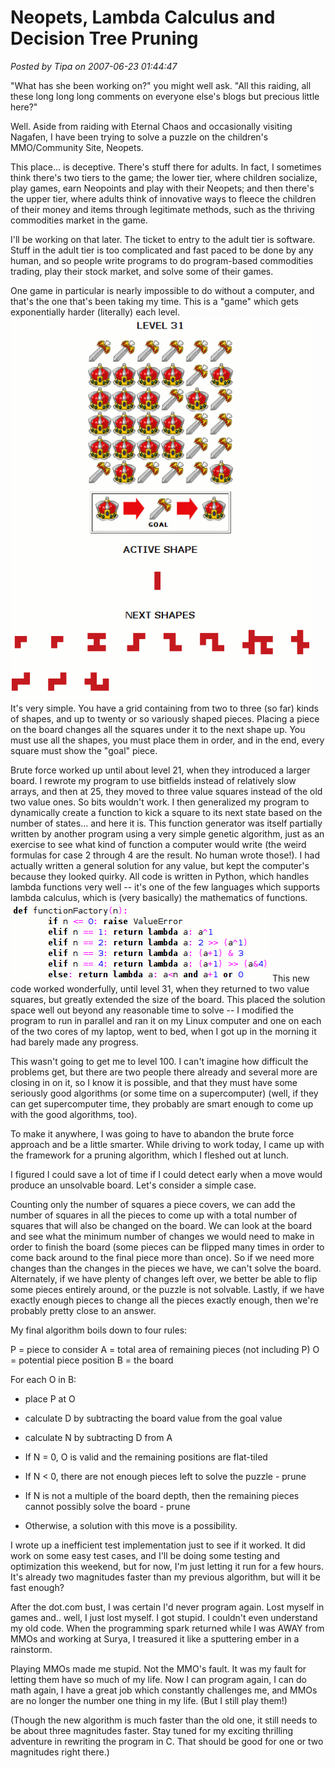 # Neopets, Lambda Calculus and Decision Tree Pruning

*Posted by Tipa on 2007-06-23 01:44:47*

"What has she been working on?" you might well ask. "All this raiding, all these long long long comments on everyone else's blogs but precious little here?"

Well. Aside from raiding with Eternal Chaos and occasionally visiting Nagafen, I have been trying to solve a puzzle on the children's MMO/Community Site, Neopets.

This place... is deceptive. There's stuff there for adults. In fact, I sometimes think there's two tiers to the game; the lower tier, where children socialize, play games, earn Neopoints and play with their Neopets; and then there's the upper tier, where adults think of innovative ways to fleece the children of their money and items through legitimate methods, such as the thriving commodities market in the game.

I'll be working on that later. The ticket to entry to the adult tier is software. Stuff in the adult tier is too complicated and fast paced to be done by any human, and so people write programs to do program-based commodities trading, play their stock market, and solve some of their games.

One game in particular is nearly impossible to do without a computer, and that's the one that's been taking my time. This is a "game" which gets exponentially harder (literally) each level.
![shifter.gif](../../../uploads/2007/06/shifter.gif)
It's very simple. You have a grid containing from two to three (so far) kinds of shapes, and up to twenty or so variously shaped pieces. Placing a piece on the board changes all the squares under it to the next shape up. You must use all the shapes, you must place them in order, and in the end, every square must show the "goal" piece.

Brute force worked up until about level 21, when they introduced a larger board. I rewrote my program to use bitfields instead of relatively slow arrays, and then at 25, they moved to three value squares instead of the old two value ones. So bits wouldn't work. I then generalized my program to dynamically create a function to kick a square to its next state based on the number of states... and here it is. This function generator was itself partially written by another program using a very simple genetic algorithm, just as an exercise to see what kind of function a computer would write (the weird formulas for case 2 through 4 are the result. No human wrote those!). I had actually written a general solution for any value, but kept the computer's because they looked quirky. All code is written in Python, which handles lambda functions very well -- it's one of the few languages which supports lambda calculus, which is (very basically) the mathematics of functions.
![lambda.gif](../../../uploads/2007/06/lambda.gif)
This new code worked wonderfully, until level 31, when they returned to two value squares, but greatly extended the size of the board. This placed the solution space well out beyond any reasonable time to solve -- I modified the program to run in parallel and ran it on my Linux computer and one on each of the two cores of my laptop, went to bed, when I got up in the morning it had barely made any progress.

This wasn't going to get me to level 100. I can't imagine how difficult the problems get, but there are two people there already and several more are closing in on it, so I know it is possible, and that they must have some seriously good algorithms (or some time on a supercomputer) (well, if they can get supercomputer time, they probably are smart enough to come up with the good algorithms, too).

To make it anywhere, I was going to have to abandon the brute force approach and be a little smarter. While driving to work today, I came up with the framework for a pruning algorithm, which I fleshed out at lunch.

I figured I could save a lot of time if I could detect early when a move would produce an unsolvable board. Let's consider a simple case.

Counting only the number of squares a piece covers, we can add the number of squares in all the pieces to come up with a total number of squares that will also be changed on the board. We can look at the board and see what the minimum number of changes we would need to make in order to finish the board (some pieces can be flipped many times in order to come back around to the final piece more than once). So if we need more changes than the changes in the pieces we have, we can't solve the board. Alternately, if we have plenty of changes left over, we better be able to flip some pieces entirely around, or the puzzle is not solvable. Lastly, if we have exactly enough pieces to change all the pieces exactly enough, then we're probably pretty close to an answer.

My final algorithm boils down to four rules:

P = piece to consider
A = total area of remaining pieces (not including P)
O = potential piece position
B = the board

For each O in B:
* place P at O
* calculate D by subtracting the board value from the goal value
* calculate N by subtracting D from A

 * If N = 0, O is valid and the remaining positions are flat-tiled

 * If N < 0, there are not enough pieces left to solve the puzzle - prune

 * If N is not a multiple of the board depth, then the remaining pieces cannot possibly solve the board - prune

 * Otherwise, a solution with this move is a possibility.



I wrote up a inefficient test implementation just to see if it worked. It did work on some easy test cases, and I'll be doing some testing and optimization this weekend, but for now, I'm just letting it run for a few hours. It's already two magnitudes faster than my previous algorithm, but will it be fast enough?

After the dot.com bust, I was certain I'd never program again. Lost myself in games and.. well, I just lost myself. I got stupid. I couldn't even understand my old code. When the programming spark returned while I was AWAY from MMOs and working at Surya, I treasured it like a sputtering ember in a rainstorm.

Playing MMOs made me stupid. Not the MMO's fault. It was my fault for letting them have so much of my life. Now I can program again, I can do math again, I have a great job which constantly challenges me, and MMOs are no longer the number one thing in my life. (But I still play them!)

(Though the new algorithm is much faster than the old one, it still needs to be about three magnitudes faster. Stay tuned for my exciting thrilling adventure in rewriting the program in C. That should be good for one or two magnitudes right there.)
